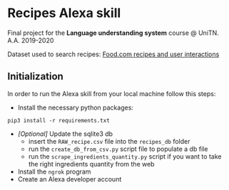 # Recipes Alexa skill

Final project for the **Language understanding system** course @ UniTN. A.A. 2019-2020

Dataset used to search recipes: [Food.com recipes and user interactions](https://www.kaggle.com/shuyangli94/food-com-recipes-and-user-interactions?select=RAW_recipes.csv)

## Initialization
In order to run the Alexa skill from your local machine follow this steps:
- Install the necessary python packages:
```shell script
pip3 install -r requirements.txt
```

- *[Optional]* Update the sqlite3 db 
    * insert the `RAW_recipe.csv` file into the `recipes_db` folder
    * run the `create_db_from_csv.py` script file to populate a db file
    * run the `scrape_ingredients_quantity.py` script if you want to take the right ingredients quantity from the web
- Install the `ngrok` program
- Create an Alexa developer account